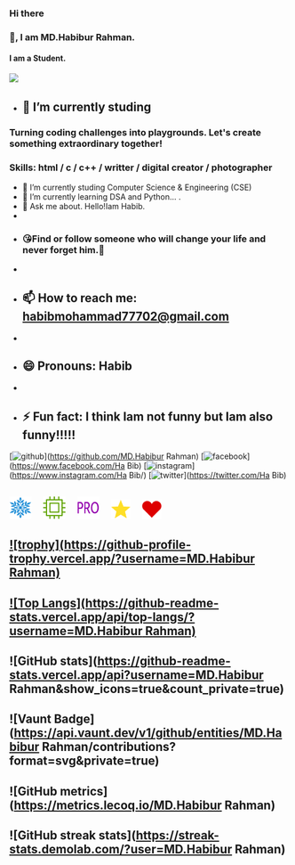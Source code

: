 ### Hi there
###      👋, I am  MD.Habibur Rahman.
#### I am a Student.
![](https://github.com/secrateyourname/MD.Habibur-Rahman/blob/main/anime-style-galaxy-background.jpg)


- ## 🔭 I’m currently studing


### Turning coding challenges into playgrounds. Let's create something extraordinary together!


### Skills: html / c / c++ / writter / digital creator / photographer

- 🔭 I’m currently studing Computer Science & Engineering (CSE) 
- 🌱 I’m currently learning DSA and Python... .
- 💬 Ask me about.     Hello!Iam Habib.
- 
- ### 😘Find or follow someone who will change your life and never forget him.🤫
- 
- ## 📫 How to reach me: habibmohammad77702@gmail.com
- 
- ## 😄 Pronouns: Habib
- 
- ## ⚡ Fun fact: I think Iam not funny but Iam also funny!!!!!


[<img src='https://cdn.jsdelivr.net/npm/simple-icons@3.0.1/icons/github.svg' alt='github' height='40'>](https://github.com/MD.Habibur Rahman)  [<img src='https://cdn.jsdelivr.net/npm/simple-icons@3.0.1/icons/facebook.svg' alt='facebook' height='40'>](https://www.facebook.com/Ha Bib)  [<img src='https://cdn.jsdelivr.net/npm/simple-icons@3.0.1/icons/instagram.svg' alt='instagram' height='40'>](https://www.instagram.com/Ha Bib/)  [<img src='https://cdn.jsdelivr.net/npm/simple-icons@3.0.1/icons/twitter.svg' alt='twitter' height='40'>](https://twitter.com/Ha Bib)  

## <a href='https://archiveprogram.github.com/'><img src='https://raw.githubusercontent.com/acervenky/animated-github-badges/master/assets/acbadge.gif' width='40' height='40'></a> <a href='https://docs.github.com/en/developers'><img src='https://raw.githubusercontent.com/acervenky/animated-github-badges/master/assets/devbadge.gif' width='40' height='40'></a> <a href='https://github.com/pricing'><img src='https://raw.githubusercontent.com/acervenky/animated-github-badges/master/assets/pro.gif' width='40' height='40'></a> <a href='https://stars.github.com/'><img src='https://raw.githubusercontent.com/acervenky/animated-github-badges/master/assets/starbadge.gif' width='35' height='35'></a> <a href='https://docs.github.com/en/github/supporting-the-open-source-community-with-github-sponsors'><img src='https://raw.githubusercontent.com/acervenky/animated-github-badges/master/assets/sponsorbadge.gif' width='35' height='35'></a> 

## [![trophy](https://github-profile-trophy.vercel.app/?username=MD.Habibur Rahman)](https://github.com/ryo-ma/github-profile-trophy)

## [![Top Langs](https://github-readme-stats.vercel.app/api/top-langs/?username=MD.Habibur Rahman)](https://github.com/anuraghazra/github-readme-stats)

## ![GitHub stats](https://github-readme-stats.vercel.app/api?username=MD.Habibur Rahman&show_icons=true&count_private=true)  

## ![Vaunt Badge](https://api.vaunt.dev/v1/github/entities/MD.Habibur Rahman/contributions?format=svg&private=true)  

## ![GitHub metrics](https://metrics.lecoq.io/MD.Habibur Rahman)  

## ![GitHub streak stats](https://streak-stats.demolab.com/?user=MD.Habibur Rahman)  



